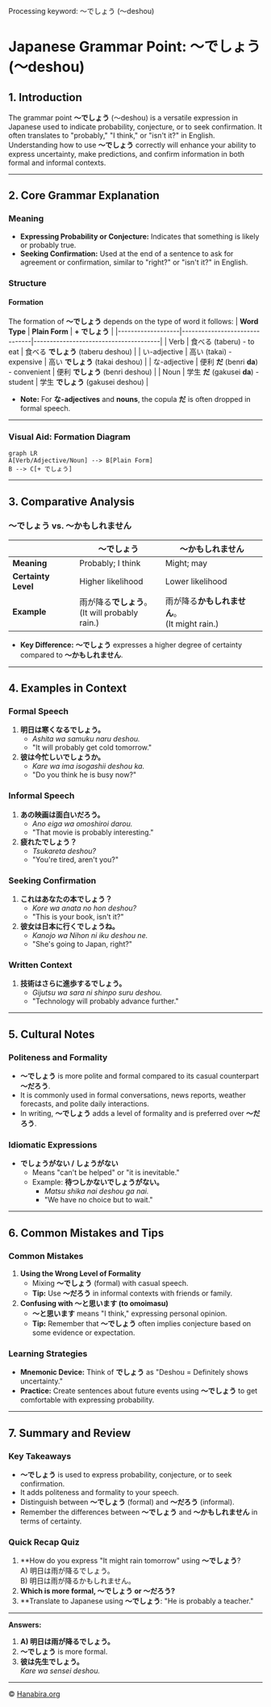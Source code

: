 Processing keyword: ～でしょう (〜deshou)
# Japanese Grammar Point: ～でしょう (〜deshou)

## 1. Introduction
The grammar point **～でしょう** (〜deshou) is a versatile expression in Japanese used to indicate probability, conjecture, or to seek confirmation. It often translates to "probably," "I think," or "isn't it?" in English. Understanding how to use **～でしょう** correctly will enhance your ability to express uncertainty, make predictions, and confirm information in both formal and informal contexts.

---
## 2. Core Grammar Explanation
### Meaning
- **Expressing Probability or Conjecture:** Indicates that something is likely or probably true.
- **Seeking Confirmation:** Used at the end of a sentence to ask for agreement or confirmation, similar to "right?" or "isn't it?" in English.
### Structure
#### Formation
The formation of **～でしょう** depends on the type of word it follows:
| **Word Type**     | **Plain Form**                | **+ でしょう**                         |
|-------------------|-------------------------------|---------------------------------------|
| Verb              | 食べる (taberu) - to eat      | 食べる **でしょう** (taberu deshou)    |
| い-adjective      | 高い (takai) - expensive      | 高い **でしょう** (takai deshou)       |
| な-adjective      | 便利 **だ** (benri **da**) - convenient | 便利 **でしょう** (benri deshou)   |
| Noun              | 学生 **だ** (gakusei **da**) - student     | 学生 **でしょう** (gakusei deshou) |
- **Note:** For **な-adjectives** and **nouns**, the copula **だ** is often dropped in formal speech.
---
### Visual Aid: Formation Diagram
```mermaid
graph LR
A[Verb/Adjective/Noun] --> B[Plain Form]
B --> C[+ でしょう]
```
---
## 3. Comparative Analysis
### ～でしょう vs. ～かもしれません
|                    | **～でしょう**                         | **～かもしれません**                    |
|--------------------|---------------------------------------|--------------------------------------|
| **Meaning**        | Probably; I think                    | Might; may                          |
| **Certainty Level**| Higher likelihood                    | Lower likelihood                    |
| **Example**        | 雨が降る**でしょう**。<br>(It will probably rain.) | 雨が降る**かもしれません**。<br>(It might rain.) |
- **Key Difference:** **～でしょう** expresses a higher degree of certainty compared to **～かもしれません**.
---
## 4. Examples in Context
### Formal Speech
1. **明日は寒くなるでしょう。**
   - *Ashita wa samuku naru deshou.*
   - "It will probably get cold tomorrow."
2. **彼は今忙しいでしょうか。**
   - *Kare wa ima isogashii deshou ka.*
   - "Do you think he is busy now?"
### Informal Speech
1. **あの映画は面白いだろう。**
   - *Ano eiga wa omoshiroi darou.*
   - "That movie is probably interesting."
2. **疲れたでしょう？**
   - *Tsukareta deshou?*
   - "You're tired, aren't you?"
### Seeking Confirmation
1. **これはあなたの本でしょう？**
   - *Kore wa anata no hon deshou?*
   - "This is your book, isn't it?"
2. **彼女は日本に行くでしょうね。**
   - *Kanojo wa Nihon ni iku deshou ne.*
   - "She's going to Japan, right?"
### Written Context
1. **技術はさらに進歩するでしょう。**
   - *Gijutsu wa sara ni shinpo suru deshou.*
   - "Technology will probably advance further."
---
## 5. Cultural Notes
### Politeness and Formality
- **～でしょう** is more polite and formal compared to its casual counterpart **～だろう**.
- It is commonly used in formal conversations, news reports, weather forecasts, and polite daily interactions.
- In writing, **～でしょう** adds a level of formality and is preferred over **～だろう**.
### Idiomatic Expressions
- **でしょうがない / しょうがない**
  - Means "can't be helped" or "it is inevitable."
  - Example: **待つしかないでしょうがない。**
    - *Matsu shika nai deshou ga nai.*
    - "We have no choice but to wait."
---
## 6. Common Mistakes and Tips
### Common Mistakes
1. **Using the Wrong Level of Formality**
   - Mixing **～でしょう** (formal) with casual speech.
   - **Tip:** Use **～だろう** in informal contexts with friends or family.
2. **Confusing with ～と思います (to omoimasu)**
   - **～と思います** means "I think," expressing personal opinion.
   - **Tip:** Remember that **～でしょう** often implies conjecture based on some evidence or expectation.
### Learning Strategies
- **Mnemonic Device:** Think of **でしょう** as "Deshou = Definitely shows uncertainty."
- **Practice:** Create sentences about future events using **～でしょう** to get comfortable with expressing probability.
---
## 7. Summary and Review
### Key Takeaways
- **～でしょう** is used to express probability, conjecture, or to seek confirmation.
- It adds politeness and formality to your speech.
- Distinguish between **～でしょう** (formal) and **～だろう** (informal).
- Remember the differences between **～でしょう** and **～かもしれません** in terms of certainty.
### Quick Recap Quiz
1. **How do you express "It might rain tomorrow" using **～でしょう**?  
   A) 明日は雨が降るでしょう。  
   B) 明日は雨が降るかもしれません。
2. **Which is more formal, ～でしょう or ～だろう?**
3. **Translate to Japanese using **～でしょう**: "He is probably a teacher."
---
**Answers:**
1. **A) 明日は雨が降るでしょう。**
2. **～でしょう** is more formal.
3. **彼は先生でしょう。**  
   *Kare wa sensei deshou.*



---

© [Hanabira.org](https://hanabira.org)

